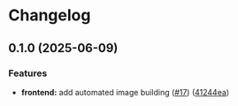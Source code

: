 # Changelog

## 0.1.0 (2025-06-09)


### Features

* **frontend:** add automated image building ([#17](https://github.com/affragak/devops-study-app/issues/17)) ([41244ea](https://github.com/affragak/devops-study-app/commit/41244eaa320f3c3d045519338c17911e54c6ea2a))
